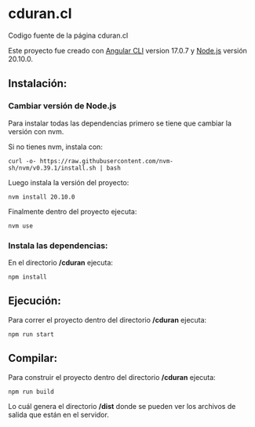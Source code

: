 # cduran.cl

Codigo fuente de la página cduran.cl

Este proyecto fue creado con [Angular CLI](https://github.com/angular/angular-cli) version 17.0.7 y [Node.js](https://nodejs.org/en) versión 20.10.0.

## Instalación:

### Cambiar versión de Node.js
Para instalar todas las dependencias primero se tiene que cambiar la versión con nvm.

Si no tienes nvm, instala con:
```
curl -o- https://raw.githubusercontent.com/nvm-sh/nvm/v0.39.1/install.sh | bash
```
Luego instala la versión del proyecto:
```
nvm install 20.10.0
```
Finalmente dentro del proyecto ejecuta:
```
nvm use
```

### Instala las dependencias:
En el directorio **/cduran** ejecuta:
```
npm install
```

## Ejecución:

Para correr el proyecto dentro del directorio **/cduran** ejecuta:
```
npm run start
```

## Compilar:

Para construir el proyecto dentro del directorio **/cduran** ejecuta:
```
npm run build
```
Lo cuál genera el directorio **/dist** donde se pueden ver los archivos de salida que están en el servidor.
